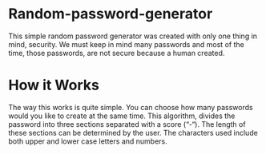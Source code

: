 # Random-password-generator
This simple random password generator was created with only one thing in mind, security. We must keep in mind many passwords and most of the time, those passwords, are not secure because a human created.
# How it Works
The way this works is quite simple. You can choose how many passwords would you like to create at the same time. This algorithm, divides the password into three sections separated with a score (“-“). The length of these sections can be determined by the user. The characters used include both upper and lower case letters and numbers.
